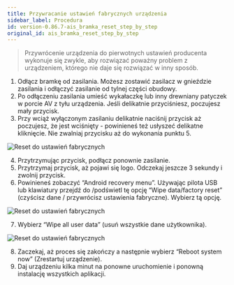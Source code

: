 ```yaml
---
title: Przywracanie ustawień fabrycznych urządzenia
sidebar_label: Procedura
id: version-0.86.7-ais_bramka_reset_step_by_step
original_id: ais_bramka_reset_step_by_step
---
```


> Przywrócenie urządzenia do pierwotnych ustawień producenta wykonuje się zwykle, aby rozwiązać poważny problem z urządzeniem, którego nie daje się rozwiązać w inny sposób.


1. Odłącz bramkę od zasilania. Możesz zostawić zasilacz w gnieździe zasilania i odłączyć zasilanie od tylnej części obudowy.
2. Po odłączeniu zasilania umieść wykałaczkę lub inny drewniany patyczek w porcie AV z tyłu urządzenia. Jeśli delikatnie przyciśniesz, poczujesz mały przycisk.
3. Przy wciąż wyłączonym zasilaniu delikatnie naciśnij przycisk aż poczujesz, że jest wciśnięty - powinieneś też usłyszeć delikatne kliknięcie. Nie zwalniaj przycisku aż do wykonania punktu 5.

![Reset do ustawień fabrycznych](/AIS-docs/img/en/bramka/factory_reset.png)


4. Przytrzymując przycisk, podłącz ponownie zasilanie. 
5. Przytrzymaj przycisk, aż pojawi się logo. Odczekaj jeszcze 3 sekundy i zwolnij przycisk.
6. Powinieneś zobaczyć “Android recovery menu”. Używając pilota USB lub klawiatury przejdź do /podświetl tę opcję “Wipe data/factory reset” (czyścisz dane / przywrócisz ustawienia fabryczne). Wybierz tą opcję.

![Reset do ustawień fabrycznych](/AIS-docs/img/en/bramka/factory_reset_2.png)

7. Wybierz “Wipe all user data” (usuń wszystkie dane użytkownika).

![Reset do ustawień fabrycznych](/AIS-docs/img/en/bramka/factory_reset_3.png)

8. Zaczekaj, aż proces się zakończy a następnie wybierz “Reboot system now” (Zrestartuj urządzenie).
9. Daj urządzeniu kilka minut na ponowne uruchomienie i ponowną instalację wszystkich aplikacji.

